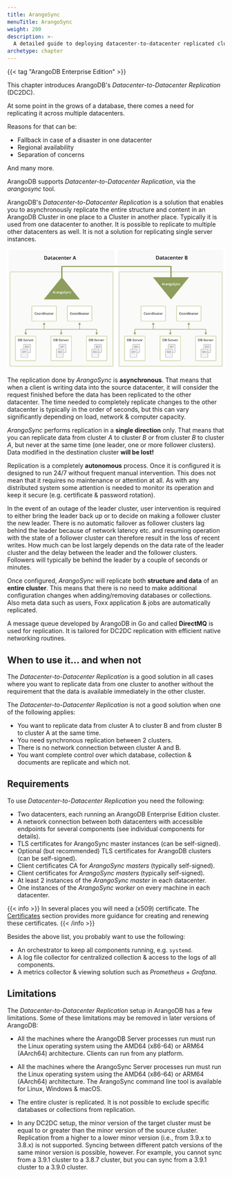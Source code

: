 ```yaml
---
title: ArangoSync
menuTitle: ArangoSync
weight: 200
description: >-
  A detailed guide to deploying datacenter-to-datacenter replicated clusters
archetype: chapter
---
```

{{< tag "ArangoDB Enterprise Edition" >}}

This chapter introduces ArangoDB's _Datacenter-to-Datacenter Replication_ (DC2DC).

At some point in the grows of a database, there comes a need for replicating it
across multiple datacenters.

Reasons for that can be:

- Fallback in case of a disaster in one datacenter
- Regional availability
- Separation of concerns

And many more.

ArangoDB supports _Datacenter-to-Datacenter Replication_, via the _arangosync_ tool.

ArangoDB's _Datacenter-to-Datacenter Replication_ is a solution that enables you
to asynchronously replicate the entire structure and content in an ArangoDB Cluster
in one place to a Cluster in another place. Typically it is used from one datacenter
to another. It is possible to replicate to multiple other datacenters as well.
It is not a solution for replicating single server instances.

![ArangoDB DC2DC](../../../images/dc2dc_topology.png)

The replication done by _ArangoSync_ is **asynchronous**. That means that when
a client is writing data into the source datacenter, it will consider the
request finished before the data has been replicated to the other datacenter.
The time needed to completely replicate changes to the other datacenter is
typically in the order of seconds, but this can vary significantly depending on
load, network & computer capacity.

_ArangoSync_ performs replication in a **single direction** only. That means that
you can replicate data from cluster _A_ to cluster _B_ or from cluster _B_ to
cluster _A_, but never at the same time (one leader, one or more follower clusters).
Data modified in the destination cluster **will be lost!**

Replication is a completely **autonomous** process. Once it is configured it is
designed to run 24/7 without frequent manual intervention.
This does not mean that it requires no maintenance or attention at all.
As with any distributed system some attention is needed to monitor its operation
and keep it secure (e.g. certificate & password rotation).

In the event of an outage of the leader cluster, user intervention is required
to either bring the leader back up or to decide on making a follower cluster the
new leader. There is no automatic failover as follower clusters lag behind the leader
because of network latency etc. and resuming operation with the state of a follower
cluster can therefore result in the loss of recent writes. How much can be lost
largely depends on the data rate of the leader cluster and the delay between
the leader and the follower clusters. Followers will typically be behind the
leader by a couple of seconds or minutes.

Once configured, _ArangoSync_ will replicate both **structure and data** of an
**entire cluster**. This means that there is no need to make additional configuration
changes when adding/removing databases or collections.
Also meta data such as users, Foxx application & jobs are automatically replicated.

A message queue developed by ArangoDB in Go and called **DirectMQ** is used for
replication. It is tailored for DC2DC replication with efficient native
networking routines.

## When to use it... and when not

The _Datacenter-to-Datacenter Replication_ is a good solution in all cases where
you want to replicate data from one cluster to another without the requirement
that the data is available immediately in the other cluster.

The _Datacenter-to-Datacenter Replication_ is not a good solution when one of the
following applies:

- You want to replicate data from cluster A to cluster B and from cluster B
to cluster A at the same time.
- You need synchronous replication between 2 clusters.
- There is no network connection between cluster A and B.
- You want complete control over which database, collection & documents are replicate and which not.

## Requirements

To use _Datacenter-to-Datacenter Replication_ you need the following:

- Two datacenters, each running an ArangoDB Enterprise Edition cluster.
- A network connection between both datacenters with accessible endpoints
  for several components (see individual components for details).
- TLS certificates for ArangoSync master instances (can be self-signed).
- Optional (but recommended) TLS certificates for ArangoDB clusters (can be self-signed).
- Client certificates CA for _ArangoSync masters_ (typically self-signed).
- Client certificates for _ArangoSync masters_ (typically self-signed).
- At least 2 instances of the _ArangoSync master_ in each datacenter.
- One instances of the _ArangoSync worker_ on every machine in each datacenter.

{{< info >}}
In several places you will need a (x509) certificate.
The [Certificates](security.md#certificates) section provides more guidance for creating
and renewing these certificates.
{{< /info >}}

Besides the above list, you probably want to use the following:

- An orchestrator to keep all components running, e.g. `systemd`.
- A log file collector for centralized collection & access to the logs of all components.
- A metrics collector & viewing solution such as _Prometheus_ + _Grafana_.

## Limitations

The _Datacenter-to-Datacenter Replication_ setup in ArangoDB has a few limitations.
Some of these limitations may be removed in later versions of ArangoDB:

- All the machines where the ArangoDB Server processes run must run the Linux
  operating system using the AMD64 (x86-64) or ARM64 (AArch64) architecture. Clients can run from any platform.

- All the machines where the ArangoSync Server processes run must run the Linux
  operating system using the AMD64 (x86-64) or ARM64 (AArch64) architecture.
  The ArangoSync command line tool is available for Linux, Windows & macOS.

- The entire cluster is replicated. It is not possible to exclude specific
  databases or collections from replication.

- In any DC2DC setup, the minor version of the target cluster must be equal to
  or greater than the minor version of the source cluster. Replication from a higher to a 
  lower minor version (i.e., from 3.9.x to 3.8.x) is not supported.
  Syncing between different patch versions of the same minor version is possible, however.
  For example, you cannot sync from a 3.9.1 cluster to a 3.8.7 cluster, but
  you can sync from a 3.9.1 cluster to a 3.9.0 cluster.
